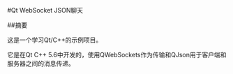 #Qt WebSocket JSON聊天

##摘要

这是一个学习Qt/C++的示例项目。


它是在Qt C++ 5.6中开发的，使用QWebSockets作为传输和QJson用于客户端和服务器之间的消息传递。

